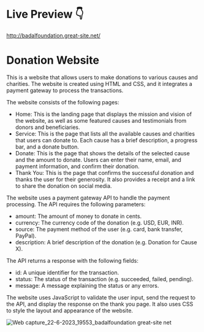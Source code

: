 
# Live Preview 👇
http://badalfoundation.great-site.net/

# Donation Website


This is a website that allows users to make donations to various causes and charities. The website is created using HTML and CSS, and it integrates a payment gateway to process the transactions.

The website consists of the following pages:

- Home: This is the landing page that displays the mission and vision of the website, as well as some featured causes and testimonials from donors and beneficiaries.
- Service: This is the page that lists all the available causes and charities that users can donate to. Each cause has a brief description, a progress bar, and a donate button.
- Donate: This is the page that shows the details of the selected cause and the amount to donate. Users can enter their name, email, and payment information, and confirm their donation.
- Thank You: This is the page that confirms the successful donation and thanks the user for their generosity. It also provides a receipt and a link to share the donation on social media.

The website uses a payment gateway API to handle the payment processing. The API requires the following parameters:

- amount: The amount of money to donate in cents.
- currency: The currency code of the donation (e.g. USD, EUR, INR).
- source: The payment method of the user (e.g. card, bank transfer, PayPal).
- description: A brief description of the donation (e.g. Donation for Cause X).

The API returns a response with the following fields:

- id: A unique identifier for the transaction.
- status: The status of the transaction (e.g. succeeded, failed, pending).
- message: A message explaining the status or any errors.

The website uses JavaScript to validate the user input, send the request to the API, and display the response on the thank you page. It also uses CSS to style the layout and appearance of the website.


![Web capture_22-6-2023_19553_badalfoundation great-site net](https://github.com/badalsharmaa/Badalfoundation/assets/71165326/91d4b939-971a-46c5-b2bc-e7691cbb051e)

